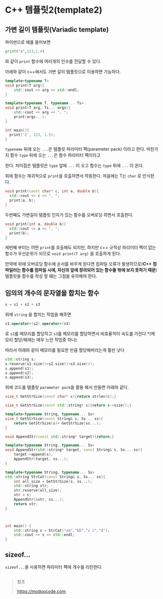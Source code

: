 # C++ 템플릿2(template2)



## 가변 길이 템플릿(Variadic template)

파이썬으로 예를 들어보면

```python
print("a",123,1.4)
```

와 같이 `print` 함수에 여러개의 인수를 전달할 수 있다. 

아래와 같이 c++에서도 가변 길이 템플릿으로 이용하면 가능하다.

```c++
template<typename T>
void print(T arg){
    std::cout << arg << std::endl;
}

template<typename T, typename... Ts>
void print(T arg, Ts... args){
    std::cout << arg << ", ";
    print(args...);
}

int main(){
  print('C', 123, 1.5);
}
```

`typename` 뒤에 오는 `...`은 템플릿 파라미터 팩(parameter pack) 이라고 한다. 마찬가지 함수 `type` 뒤에 오는 `...`은 함수 파라미터 팩이라고 

한다. 차이점은 템플릿은 `type` 앞에 `...` 이 오고 함수는 `type` 뒤에 `...` 이 온다.



위에 함수는 재귀적으로 `print`을 호출하면서 작동한다. 처음에는 T는 `char` 로 인식한다.

```c++
void print(const char* c, int a, double b){
  std::cout << c << ", ";
  print(a, b);
}
```

두번째도 가변길이 템플릿 인자가 있는 함수를 오버로딩 하면서 호출한다.

```c++
void print(int a, double b){
  std::cout << a << ", ";
  print(b);
}
```

세번째 부터는 어떤 `print`를 호출해도 되지만, 하지만 c++ 규칙상 파리미터 팩이 없는 함수가 우선순위가 되므로 `void print(T arg)` 을 호출하게 된다.

만약에 위에 오버로딩 함수에 순서를 바꾸게 된다면 컴파일 오류가 발생하므로(**C++ 컴파일러는 함수를 컴파일 시에, 자신의 앞에 정의되어 있는 함수들 밖에 보지 못하기 때문**)  템플릿을 함수를 작성 할 떄는 그점을 유의해여 한다.



## 임의의 개수의 문자열을 합치는 함수

```c++
s = s1 + s2 + s3
```

위에 `string` 을 합치는 작업을 해주면 

```c++
s1.operator+(s2).operator+(s3)
```

 로 `s2`를 메모리를 할당하고 `s3`를 메모리를 할당하면서 비효율적이 속도를 가진다 *(메모리 할당/해제는 매우 느린 작업중 하나)

따라서 아래와 같이 메모리를 필요한 만큼 할당해버리는게 훨씬 낫다

```c++
std::string s;
s.reserve(s1.size()+s2.size()+s3.size());
s.append(s1);
s.append(s2);
s.append(s3);
```

위에 코드를 템플릿 `parameter pack`을 활용 해서 만들면 아래와 같다.

```c++
size_t GetStrSize(const char* c){return strlen(c);}

size_t GetStrSize(const std::string* s){return s->size();}

template<typename String, typename... Ss>
size_t GetStrSize(const String& s, Ss... ss){
    return GetStrSize(s)+ GetStrSize(ss...);
}

void AppendStr(const std::string* target){return;}

template<typename String, typename... Ss>
void AppendStr(std::string* target, const String& s, Ss... ss){
    target->append(s);
    AppendStr(target, ss...);
}

template<typename String, typename... Ss>
std::string StrCat(const String& s, Ss... ss){
    int all_size = GetStrSize(s, ss...);
    std::string str;
    str.reserve(all_size);
    str = s;
    AppendStr(&str, ss...);
    return str;
}



int main() {
    std::string s = StrCat("aa","bb","c c","d");
    std::cout << s << std::endl;
}

```



## sizeof...

`sizeof...`을 사용하면 파라미터 팩에 개수를 리턴한다.

```
```









> 참조
>
> https://modoocode.com

